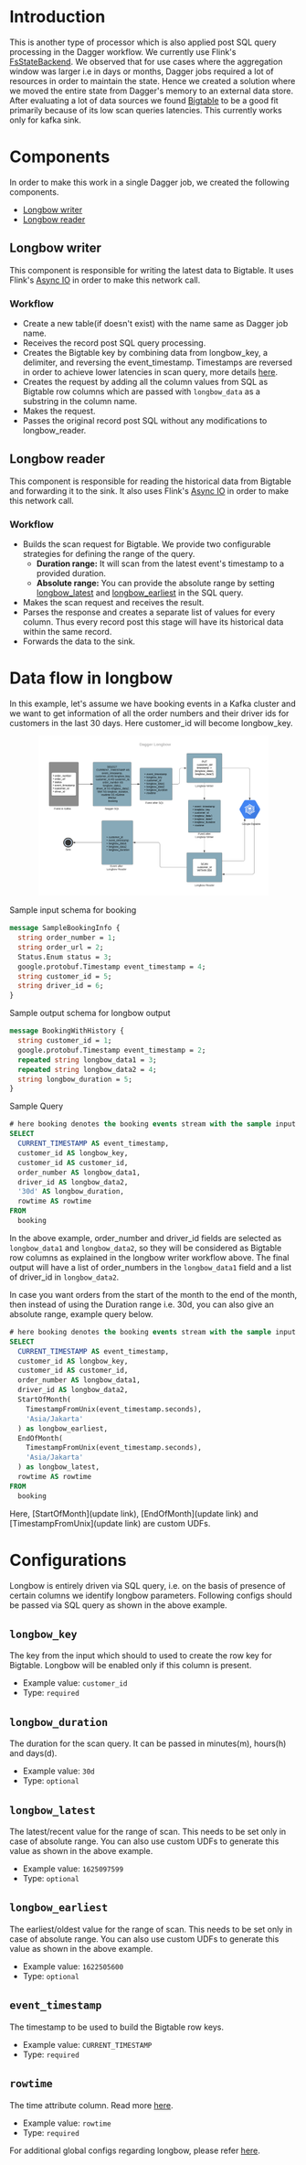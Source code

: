 # Introduction
This is another type of processor which is also applied post SQL query processing in the Dagger workflow. We currently use Flink's [FsStateBackend](https://ci.apache.org/projects/flink/flink-docs-release-1.9/ops/state/state_backends.html#the-fsstatebackend). We observed that for use cases where the aggregation window was larger i.e in days or months, Dagger jobs required a lot of resources in order to maintain the state. Hence we created a solution where we moved the entire state from Dagger's memory to an external data store. After evaluating a lot of data sources we found [Bigtable](https://cloud.google.com/bigtable) to be a good fit primarily because of its low scan queries latencies. This currently works only for kafka sink.

# Components
In order to make this work in a single Dagger job, we created the following components.
* [Longbow writer](longbow.md#longbow-writer)
* [Longbow reader](longbow.md#longbow-reader)

## Longbow writer
This component is responsible for writing the latest data to Bigtable. It uses Flink's [Async IO](https://ci.apache.org/projects/flink/flink-docs-release-1.9/dev/stream/operators/asyncio.html) in order to make this network call.

### Workflow
* Create a new table(if doesn't exist) with the name same as Dagger job name.
* Receives the record post SQL query processing.
* Creates the Bigtable key by combining data from longbow_key, a delimiter, and reversing the event_timestamp. Timestamps are reversed in order to achieve lower latencies in scan query, more details [here](https://cloud.google.com/bigtable/docs/schema-design#time-based).
* Creates the request by adding all the column values from SQL as Bigtable row columns which are passed with `longbow_data` as a substring in the column name.
* Makes the request.
* Passes the original record post SQL without any modifications to longbow_reader.


## Longbow reader
This component is responsible for reading the historical data from Bigtable and forwarding it to the sink. It also uses Flink's [Async IO](https://ci.apache.org/projects/flink/flink-docs-release-1.9/dev/stream/operators/asyncio.html) in order to make this network call.

### Workflow
* Builds the scan request for Bigtable. We provide two configurable strategies for defining the range of the query.
  * **Duration range:** It will scan from the latest event's timestamp to a provided duration.
  * **Absolute range:** You can provide the absolute range by setting [longbow_latest](longbow.md#longbow_latest) and [longbow_earliest](longbow.md#longbow_earliest) in the SQL query.
* Makes the scan request and receives the result.
* Parses the response and creates a separate list of values for every column. Thus every record post this stage will have its historical data within the same record.
* Forwards the data to the sink.

# Data flow in longbow
In this example, let's assume we have booking events in a Kafka cluster and we want to get information of all the order numbers and their driver ids for customers in the last 30 days. Here customer_id will become longbow_key.

<p align="center">
  <img src="../assets/longbow.png" width="80%"/>
</p>

Sample input schema for booking

```protobuf
message SampleBookingInfo {
  string order_number = 1;
  string order_url = 2;
  Status.Enum status = 3;
  google.protobuf.Timestamp event_timestamp = 4;
  string customer_id = 5;
  string driver_id = 6;
}
```

Sample output schema for longbow output

```protobuf
message BookingWithHistory {
  string customer_id = 1;
  google.protobuf.Timestamp event_timestamp = 2;
  repeated string longbow_data1 = 3;
  repeated string longbow_data2 = 4;
  string longbow_duration = 5;
}
```

Sample Query

```SQL
# here booking denotes the booking events stream with the sample input schema
SELECT
  CURRENT_TIMESTAMP AS event_timestamp,
  customer_id AS longbow_key,
  customer_id AS customer_id,
  order_number AS longbow_data1,
  driver_id AS longbow_data2,
  '30d' AS longbow_duration,
  rowtime AS rowtime
FROM
  booking
```

In the above example, order_number and driver_id fields are selected as `longbow_data1` and `longbow_data2`, so they will be considered as Bigtable row columns as explained in the longbow writer workflow above. The final output will have a list of order_numbers in the `longbow_data1` field and a list of driver_id in `longbow_data2`.

In case you want orders from the start of the month to the end of the month, then instead of using the Duration range i.e. 30d, you can also give an absolute range, example query below.

```SQL
# here booking denotes the booking events stream with the sample input schema
SELECT
  CURRENT_TIMESTAMP AS event_timestamp,
  customer_id AS longbow_key,
  customer_id AS customer_id,
  order_number AS longbow_data1,
  driver_id AS longbow_data2,
  StartOfMonth(
    TimestampFromUnix(event_timestamp.seconds),
    'Asia/Jakarta'
  ) as longbow_earliest,
  EndOfMonth(
    TimestampFromUnix(event_timestamp.seconds),
    'Asia/Jakarta'
  ) as longbow_latest,
  rowtime AS rowtime
FROM
  booking
```

Here, [StartOfMonth](update link), [EndOfMonth](update link) and [TimestampFromUnix](update link) are custom UDFs.

# Configurations
Longbow is entirely driven via SQL query, i.e. on the basis of presence of certain columns we identify longbow parameters. Following configs should be passed via SQL query as shown in the above example.

## `longbow_key`

The key from the input which should to used to create the row key for Bigtable. Longbow will be enabled only if this column is present.

* Example value: `customer_id`
* Type: `required`

## `longbow_duration`

The duration for the scan query. It can be passed in minutes(m), hours(h) and days(d).

* Example value: `30d`
* Type: `optional`

## `longbow_latest`

The latest/recent value for the range of scan. This needs to be set only in case of absolute range. You can also use custom UDFs to generate this value as shown in the above example.

* Example value: `1625097599`
* Type: `optional`

## `longbow_earliest`

The earliest/oldest value for the range of scan. This needs to be set only in case of absolute range. You can also use custom UDFs to generate this value as shown in the above example.

* Example value: `1622505600`
* Type: `optional`

## `event_timestamp`

The timestamp to be used to build the Bigtable row keys.

* Example value: `CURRENT_TIMESTAMP`
* Type: `required`

## `rowtime`

The time attribute column. Read more [here](docs/../../concepts/basics.md#rowtime).

* Example value: `rowtime`
* Type: `required`

For additional global configs regarding longbow, please refer [here](docs/../../reference/configuration.md#longbow).
